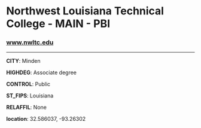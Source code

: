 # Northwest Louisiana Technical College - MAIN - PBI
### www.nwltc.edu
---
**CITY**: Minden

**HIGHDEG**: Associate degree

**CONTROL**: Public

**ST_FIPS**: Louisiana

**RELAFFIL**: None

**location**: 32.586037, -93.26302
